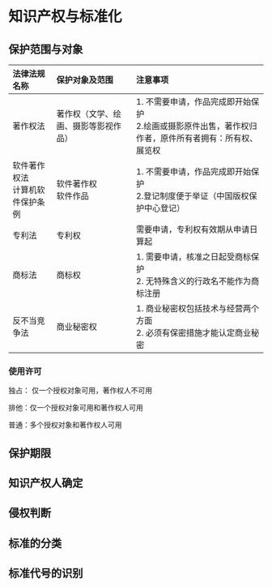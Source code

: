 # 知识产权与标准化



## 保护范围与对象

| 法律法规名称                         | 保护对象及范围                       | 注意事项                                                     |
| :----------------------------------- | :----------------------------------- | :----------------------------------------------------------- |
| 著作权法                             | 著作权（文学、绘画、摄影等影视作品） | 1. 不需要申请，作品完成即开始保护<br />2.绘画或摄影原件出售，著作权归作者，原件所有者拥有：所有权、展览权 |
| 软件著作权法<br />计算机软件保护条例 | 软件著作权<br />软件作品             | 1. 不需要申请，作品完成即开始保护<br />2.登记制度便于举证（中国版权保护中心登记） |
| 专利法                               | 专利权                               | 需要申请，专利权有效期从申请日算起                           |
| 商标法                               | 商标权                               | 1. 需要申请，核准之日起受商标保护<br />2. 无特殊含义的行政名不能作为商标注册 |
| 反不当竞争法                         | 商业秘密权                           | 1. 商业秘密权包括技术与经营两个方面<br />2. 必须有保密措施才能认定商业秘密 |



### 使用许可 

独占： 仅一个授权对象可用，著作权人不可用

排他：仅一个授权对象可用和著作权人可用

普通：多个授权对象和著作权人可用



## 保护期限

## 知识产权人确定



## 侵权判断

## 标准的分类



## 标准代号的识别

